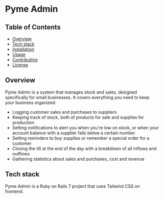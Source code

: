 # Pyme Admin

## Table of Contents
* [Overview](#overview)
* [Tech stack](#tech-stack)
* [Installation](#installation)
* [Usage](#usage)
* [Contributing](#contributing)
* [License](#license)

## Overview

Pyme Admin is a system that manages stock and sales, designed specifically for small businesses. It covers everything you need to keep your business organized:

* Logging customer sales and purchases to suppliers
* Keeping track of stock, both of products for sale and supplies for production
* Setting notifications to alert you when you're low on stock, or when your account balance with a supplier falls below a certain number
* Setting reminders to buy supplies or remember a special order for a customer
* Closing the till at the end of the day with a breakdown of all inflows and outflows
* Gathering statistics about sales and purchases, cost and revenue

## Tech stack

Pyme Admin is a Ruby on Rails 7 project that uses Tailwind CSS on frontend.

<!-- working on

## Installation

### Pre-requisites

### Installing

### Running tests

## Usage

## Contributing

## License >